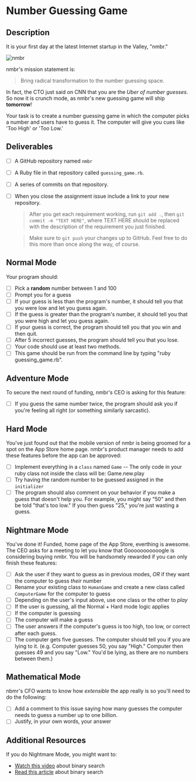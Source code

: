 # Number Guessing Game

## Description


It is your first day at the latest Internet startup in the Valley, "nmbr."

![nmbr](http://i.imgur.com/Ngc1Olv.png)

nmbr's mission statement is:
> Bring radical transformation to the number guessing space.

In fact, the CTO just said on CNN that you are the _Uber of number guesses_. So now it is crunch mode, as nmbr's new guessing game will ship **tomorrow**!

Your task is to create a number guessing game in which the computer picks a number and users have to guess it. The computer will give you cues like 'Too High' or 'Too Low.'

## Deliverables

- [ ] A GitHub repository named `nmbr`
- [ ] A Ruby file in that repository called `guessing_game.rb`.
- [ ] A series of commits on that repository.
- [ ] When you close the assignment issue include a link to your new repository.

  > After you get each requirement working, run `git add .`, then `git commit -m "TEXT HERE"`, where TEXT HERE should be replaced with the description of the requirement you just finished.

  > Make sure to `git push` your changes up to GitHub.  Feel free to do this more than once along the way, of course.


## Normal Mode

Your program should:
- [ ] Pick a **random** number between 1 and 100
- [ ] Prompt you for a guess
- [ ] If your guess is less than the program's number, it should tell you that you were low and let you guess again.
- [ ] If the guess is greater than the program's number, it should tell you that you were high and let you guess again.
- [ ] If your guess is correct, the program should tell you that you win and then quit.
- [ ] After 5 incorrect guesses, the program should tell you that you lose.
- [ ] Your code should use at least two methods.
- [ ] This game should be run from the command line by typing "ruby guessing_game.rb".

## Adventure Mode

To secure the next round of funding, nmbr's CEO is asking for this feature:
- [ ] If you guess the same number twice, the program should ask you if you're feeling all right (or something similarly sarcastic).

## Hard Mode

You've just found out that the mobile version of nmbr is being groomed for a spot on the App Store home page. nmbr's product manager needs to add these features before the app can be approved:
- [ ] Implement everything in a `class` named `Game` -- The only code in your ruby class not inside the class will be: Game.new.play
- [ ] Try having the random number to be guessed assigned in the `initializer`
- [ ] The program should also comment on your behavior if you make a guess that doesn't help you. For example, you might say "50" and then be told "that's too low." If you then guess "25," you're just wasting a guess.

## Nightmare Mode

You've done it! Funded, home page of the App Store, everthing is awesome. The CEO asks for a meeting to let you know that Gooooooooooogle is considering buying nmbr. You will be handsomely rewarded if you can only finish these features:
- [ ] Ask the user if they want to guess as in previous modes, *OR* if they want the computer to guess _their_ number
- [ ] Rename your existing class to `HumanGame` and create a new class called `ComputerGame` for the computer to guess
- [ ] Depending on the user's input above, use one class or the other to _play_
- [ ] If the user is guessing, all the Normal + Hard mode logic applies
- [ ] If the computer is guessing
 - [ ] The computer will make a guess
 - [ ] The user answers if the computer's guess is too high, too low, or correct after each guess.
 - [ ] The computer gets five guesses. The computer should tell you if you are lying to it.  (e.g. Computer guesses 50, you say "High."  Computer then guesses 49 and you say "Low."  You'd be lying, as there are no numbers between them.)

## Mathematical Mode

nbmr's CFO wants to know how _extensible_ the app really is so you'll need to do the following:
- [ ] Add a comment to this issue saying how many guesses the computer needs to guess a number up to one billion.
- [ ] Justify, in your own words, your answer

## Additional Resources

If you do Nightmare Mode, you might want to:
* [Watch this video](https://www.youtube.com/watch?v=JQhciTuD3E8) about binary search
* [Read this article](http://en.wikipedia.org/wiki/Binary_search_algorithm) about binary search
